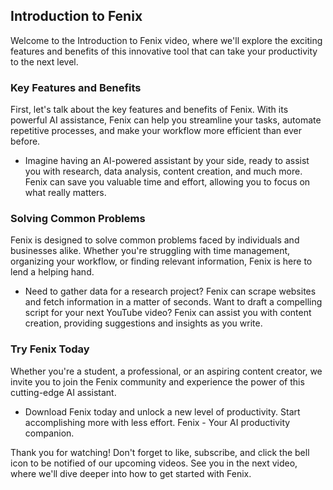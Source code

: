 ## Introduction to Fenix

Welcome to the Introduction to Fenix video, where we'll explore the exciting features and benefits of this innovative tool that can take your productivity to the next level.

### Key Features and Benefits

First, let's talk about the key features and benefits of Fenix. With its powerful AI assistance, Fenix can help you streamline your tasks, automate repetitive processes, and make your workflow more efficient than ever before.

- Imagine having an AI-powered assistant by your side, ready to assist you with research, data analysis, content creation, and much more. Fenix can save you valuable time and effort, allowing you to focus on what really matters.

### Solving Common Problems

Fenix is designed to solve common problems faced by individuals and businesses alike. Whether you're struggling with time management, organizing your workflow, or finding relevant information, Fenix is here to lend a helping hand.

- Need to gather data for a research project? Fenix can scrape websites and fetch information in a matter of seconds. Want to draft a compelling script for your next YouTube video? Fenix can assist you with content creation, providing suggestions and insights as you write.

### Try Fenix Today

Whether you're a student, a professional, or an aspiring content creator, we invite you to join the Fenix community and experience the power of this cutting-edge AI assistant.

- Download Fenix today and unlock a new level of productivity. Start accomplishing more with less effort. Fenix - Your AI productivity companion.

Thank you for watching! Don't forget to like, subscribe, and click the bell icon to be notified of our upcoming videos. See you in the next video, where we'll dive deeper into how to get started with Fenix.